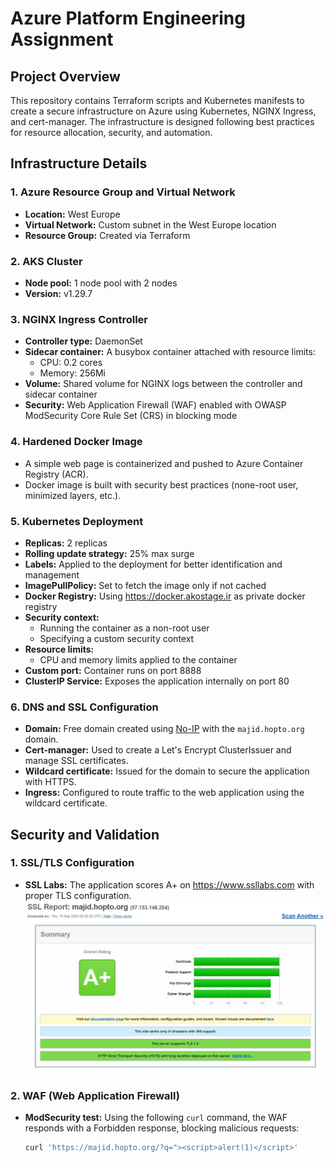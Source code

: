 # Azure Platform Engineering Assignment



## Project Overview
This repository contains Terraform scripts and Kubernetes manifests to create a secure infrastructure on Azure using Kubernetes, NGINX Ingress, and cert-manager. The infrastructure is designed following best practices for resource allocation, security, and automation.

## Infrastructure Details

### 1. Azure Resource Group and Virtual Network
- **Location:** West Europe
- **Virtual Network:** Custom subnet in the West Europe location
- **Resource Group:** Created via Terraform

### 2. AKS Cluster
- **Node pool:** 1 node pool with 2 nodes
- **Version:** v1.29.7

### 3. NGINX Ingress Controller
- **Controller type:** DaemonSet
- **Sidecar container:** A busybox container attached with resource limits:
  - CPU: 0.2 cores
  - Memory: 256Mi
- **Volume:** Shared volume for NGINX logs between the controller and sidecar container
- **Security:** Web Application Firewall (WAF) enabled with OWASP ModSecurity Core Rule Set (CRS) in blocking mode

### 4. Hardened Docker Image
- A simple web page is containerized and pushed to Azure Container Registry (ACR).
- Docker image is built with security best practices (none-root user, minimized layers, etc.).

### 5. Kubernetes Deployment
- **Replicas:** 2 replicas
- **Rolling update strategy:** 25% max surge
- **Labels:** Applied to the deployment for better identification and management
- **ImagePullPolicy:** Set to fetch the image only if not cached
- **Docker Registry:** Using https://docker.akostage.ir as private docker registry
- **Security context:**
  - Running the container as a non-root user
  - Specifying a custom security context
- **Resource limits:**
  - CPU and memory limits applied to the container
- **Custom port:** Container runs on port 8888
- **ClusterIP Service:** Exposes the application internally on port 80

### 6. DNS and SSL Configuration
- **Domain:** Free domain created using [No-IP](https://www.no-ip.com/) with the `majid.hopto.org` domain.
- **Cert-manager:** Used to create a Let's Encrypt ClusterIssuer and manage SSL certificates.
- **Wildcard certificate:** Issued for the domain to secure the application with HTTPS.
- **Ingress:** Configured to route traffic to the web application using the wildcard certificate.

## Security and Validation

### 1. SSL/TLS Configuration
- **SSL Labs:** The application scores A+ on https://www.ssllabs.com with proper TLS configuration.
![Alt text](ssllab-report.png)
### 2. WAF (Web Application Firewall)
- **ModSecurity test:**
  Using the following `curl` command, the WAF responds with a Forbidden response, blocking malicious requests:
  ```bash
  curl 'https://majid.hopto.org/?q="><script>alert(1)</script>'
